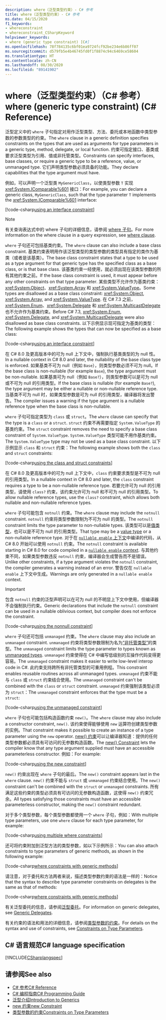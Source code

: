 ```yaml
---
description: where（泛型类型约束）- C# 参考
title: where（泛型类型约束）- C# 参考
ms.date: 04/15/2020
f1_keywords:
- whereconstraint
- whereconstraint_CSharpKeyword
helpviewer_keywords:
- where (generic type constraint) [C#]
ms.openlocfilehash: 78f784135c6bf01ea9724fcf92be234e6b86ff07
ms.sourcegitcommit: d579fb5e4b46745fd0f1f8874c94c6469ce58604
ms.translationtype: HT
ms.contentlocale: zh-CN
ms.lasthandoff: 08/30/2020
ms.locfileid: "89141902"
---
```

# <a name="where-generic-type-constraint-c-reference"></a><span data-ttu-id="8bcf5-103">where（泛型类型约束）（C# 参考）</span><span class="sxs-lookup"><span data-stu-id="8bcf5-103">where (generic type constraint) (C# Reference)</span></span>

<span data-ttu-id="8bcf5-104">泛型定义中的 `where` 子句指定对用作泛型类型、方法、委托或本地函数中类型参数的参数类型的约束。</span><span class="sxs-lookup"><span data-stu-id="8bcf5-104">The `where` clause in a generic definition specifies constraints on the types that are used as arguments for type parameters in a generic type, method, delegate, or local function.</span></span> <span data-ttu-id="8bcf5-105">约束可指定接口、基类或要求泛型类型为引用、值或非托管类型。</span><span class="sxs-lookup"><span data-stu-id="8bcf5-105">Constraints can specify interfaces, base classes, or require a generic type to be a reference, value, or unmanaged type.</span></span> <span data-ttu-id="8bcf5-106">它们声明类型参数必须具备的功能。</span><span class="sxs-lookup"><span data-stu-id="8bcf5-106">They declare capabilities that the type argument must have.</span></span>

<span data-ttu-id="8bcf5-107">例如，可以声明一个泛型类 `MyGenericClass`，以使类型参数 `T` 实现 <xref:System.IComparable%601> 接口：</span><span class="sxs-lookup"><span data-stu-id="8bcf5-107">For example, you can declare a generic class, `MyGenericClass`, such that the type parameter `T` implements the <xref:System.IComparable%601> interface:</span></span>

[!code-csharp[using an interface constraint](snippets/GenericWhereConstraints.cs#1)]

> [!NOTE]
> <span data-ttu-id="8bcf5-108">有关查询表达式中的 where 子句的详细信息，请参阅 [where 子句](where-clause.md)。</span><span class="sxs-lookup"><span data-stu-id="8bcf5-108">For more information on the where clause in a query expression, see [where clause](where-clause.md).</span></span>

<span data-ttu-id="8bcf5-109">`where` 子句还可包括基类约束。</span><span class="sxs-lookup"><span data-stu-id="8bcf5-109">The `where` clause can also include a base class constraint.</span></span> <span data-ttu-id="8bcf5-110">基类约束表明用作该泛型类型的类型参数的类型具有指定的类作为基类（或者是该基类）。</span><span class="sxs-lookup"><span data-stu-id="8bcf5-110">The base class constraint states that a type to be used as a type argument for that generic type has the specified class as a base class, or is that base class.</span></span> <span data-ttu-id="8bcf5-111">该基类约束一经使用，就必须出现在该类型参数的所有其他约束之前。</span><span class="sxs-lookup"><span data-stu-id="8bcf5-111">If the base class constraint is used, it must appear before any other constraints on that type parameter.</span></span> <span data-ttu-id="8bcf5-112">某些类型不允许作为基类约束：<xref:System.Object>、<xref:System.Array> 和 <xref:System.ValueType>。</span><span class="sxs-lookup"><span data-stu-id="8bcf5-112">Some types are disallowed as a base class constraint: <xref:System.Object>, <xref:System.Array>, and <xref:System.ValueType>.</span></span> <span data-ttu-id="8bcf5-113">在 C# 7.3 之前，<xref:System.Enum>、<xref:System.Delegate> 和 <xref:System.MulticastDelegate> 也不允许作为基类约束。</span><span class="sxs-lookup"><span data-stu-id="8bcf5-113">Before C# 7.3, <xref:System.Enum>, <xref:System.Delegate>, and <xref:System.MulticastDelegate> were also disallowed as base class constraints.</span></span> <span data-ttu-id="8bcf5-114">以下示例显示现可指定为基类的类型：</span><span class="sxs-lookup"><span data-stu-id="8bcf5-114">The following example shows the types that can now be specified as a base class:</span></span>

[!code-csharp[using an interface constraint](snippets/GenericWhereConstraints.cs#2)]

<span data-ttu-id="8bcf5-115">在 C# 8.0 及更高版本中的可为 null 上下文中，强制执行基类类型的为 null 性。</span><span class="sxs-lookup"><span data-stu-id="8bcf5-115">In a nullable context in C# 8.0 and later, the nullability of the base class type is enforced.</span></span> <span data-ttu-id="8bcf5-116">如果基类不可为 null（例如 `Base`），则类型参数必须不可为 null。</span><span class="sxs-lookup"><span data-stu-id="8bcf5-116">If the base class is non-nullable (for example `Base`), the type argument must be non-nullable.</span></span> <span data-ttu-id="8bcf5-117">如果基类可为 null（例如 `Base?`），则类型参数可以是可为 null 或不可为 null 的引用类型。</span><span class="sxs-lookup"><span data-stu-id="8bcf5-117">If the base class is nullable (for example `Base?`), the type argument may be either a nullable or non-nullable reference type.</span></span> <span data-ttu-id="8bcf5-118">当基类不可为 null 时，如果类型参数是可为 null 的引用类型，编译器将发出警告。</span><span class="sxs-lookup"><span data-stu-id="8bcf5-118">The compiler issues a warning if the type argument is a nullable reference type when the base class is non-nullable.</span></span>

<span data-ttu-id="8bcf5-119">`where` 子句可指定类型为 `class` 或 `struct`。</span><span class="sxs-lookup"><span data-stu-id="8bcf5-119">The `where` clause can specify that the type is a `class` or a `struct`.</span></span> <span data-ttu-id="8bcf5-120">`struct` 约束不再需要指定 `System.ValueType` 的基类约束。</span><span class="sxs-lookup"><span data-stu-id="8bcf5-120">The `struct` constraint removes the need to specify a base class constraint of `System.ValueType`.</span></span> <span data-ttu-id="8bcf5-121">`System.ValueType` 类型可能不用作基类约束。</span><span class="sxs-lookup"><span data-stu-id="8bcf5-121">The `System.ValueType` type may not be used as a base class constraint.</span></span> <span data-ttu-id="8bcf5-122">以下示例显示 `class` 和 `struct` 约束：</span><span class="sxs-lookup"><span data-stu-id="8bcf5-122">The following example shows both the `class` and `struct` constraints:</span></span>

[!code-csharp[using the class and struct constraints](snippets/GenericWhereConstraints.cs#3)]

<span data-ttu-id="8bcf5-123">在 C# 8.0 及更高版本中的可为 null 上下文中，`class` 约束要求类型是不可为 null 的引用类型。</span><span class="sxs-lookup"><span data-stu-id="8bcf5-123">In a nullable context in C# 8.0 and later, the `class` constraint requires a type to be a non-nullable reference type.</span></span> <span data-ttu-id="8bcf5-124">若要允许可为 null 的引用类型，请使用 `class?` 约束，该约束允许可为 null 和不可为 null 的引用类型。</span><span class="sxs-lookup"><span data-stu-id="8bcf5-124">To allow nullable reference types, use the `class?` constraint, which allows both nullable and non-nullable reference types.</span></span>

<span data-ttu-id="8bcf5-125">`where` 子句可能包含 `notnull` 约束。</span><span class="sxs-lookup"><span data-stu-id="8bcf5-125">The `where` clause may include the `notnull` constraint.</span></span> <span data-ttu-id="8bcf5-126">`notnull` 约束将类型参数限制为不可为 null 的类型。</span><span class="sxs-lookup"><span data-stu-id="8bcf5-126">The `notnull` constraint limits the type parameter to non-nullable types.</span></span> <span data-ttu-id="8bcf5-127">该类型可以是[值类型](../builtin-types/value-types.md)，也可以是不可为 null 的引用类型。</span><span class="sxs-lookup"><span data-stu-id="8bcf5-127">That type may be a [value type](../builtin-types/value-types.md) or a non-nullable reference type.</span></span> <span data-ttu-id="8bcf5-128">对于在 [`nullable enable` 上下文](../../nullable-references.md#nullable-contexts)中编译的代码，从 C# 8.0 开始可以使用 `notnull` 约束。</span><span class="sxs-lookup"><span data-stu-id="8bcf5-128">The `notnull` constraint is available starting in C# 8.0 for code compiled in a [`nullable enable` context](../../nullable-references.md#nullable-contexts).</span></span> <span data-ttu-id="8bcf5-129">与其他约束不同，如果类型参数违反 `notnull` 约束，编译器会生成警告而不是错误。</span><span class="sxs-lookup"><span data-stu-id="8bcf5-129">Unlike other constraints, if a type argument violates the `notnull` constraint, the compiler generates a warning instead of an error.</span></span> <span data-ttu-id="8bcf5-130">警告仅在 `nullable enable` 上下文中生成。</span><span class="sxs-lookup"><span data-stu-id="8bcf5-130">Warnings are only generated in a `nullable enable` context.</span></span>

> [!IMPORTANT]
> <span data-ttu-id="8bcf5-131">包含 `notnull` 约束的泛型声明可以在可为 null 的不明显上下文中使用，但编译器不会强制执行约束。</span><span class="sxs-lookup"><span data-stu-id="8bcf5-131">Generic declarations that include the `notnull` constraint can be used in a nullable oblivious context, but compiler does not enforce the constraint.</span></span>

[!code-csharp[using the nonnull constraint](snippets/GenericWhereConstraints.cs#NotNull)]

<span data-ttu-id="8bcf5-132">`where` 子句还可包括 `unmanaged` 约束。</span><span class="sxs-lookup"><span data-stu-id="8bcf5-132">The `where` clause may also include an `unmanaged` constraint.</span></span> <span data-ttu-id="8bcf5-133">`unmanaged` 约束将类型参数限制为名为[“非托管类型”](../builtin-types/unmanaged-types.md)的类型。</span><span class="sxs-lookup"><span data-stu-id="8bcf5-133">The `unmanaged` constraint limits the type parameter to types known as [unmanaged types](../builtin-types/unmanaged-types.md).</span></span> <span data-ttu-id="8bcf5-134">`unmanaged` 约束使得在 C# 中编写低级别的互操作代码变得更容易。</span><span class="sxs-lookup"><span data-stu-id="8bcf5-134">The `unmanaged` constraint makes it easier to write low-level interop code in C#.</span></span> <span data-ttu-id="8bcf5-135">此约束支持跨所有非托管类型的可重用例程。</span><span class="sxs-lookup"><span data-stu-id="8bcf5-135">This constraint enables reusable routines across all unmanaged types.</span></span> <span data-ttu-id="8bcf5-136">`unmanaged` 约束不能与 `class` 或 `struct` 约束结合使用。</span><span class="sxs-lookup"><span data-stu-id="8bcf5-136">The `unmanaged` constraint can't be combined with the `class` or `struct` constraint.</span></span> <span data-ttu-id="8bcf5-137">`unmanaged` 约束强制该类型必须为 `struct`：</span><span class="sxs-lookup"><span data-stu-id="8bcf5-137">The `unmanaged` constraint enforces that the type must be a `struct`:</span></span>

[!code-csharp[using the unmanaged constraint](snippets/GenericWhereConstraints.cs#4)]

<span data-ttu-id="8bcf5-138">`where` 子句也可能包括构造函数约束 `new()`。</span><span class="sxs-lookup"><span data-stu-id="8bcf5-138">The `where` clause may also include a constructor constraint, `new()`.</span></span> <span data-ttu-id="8bcf5-139">该约束使得能够使用 `new` 运算符创建类型参数的实例。</span><span class="sxs-lookup"><span data-stu-id="8bcf5-139">That constraint makes it possible to create an instance of a type parameter using the `new` operator.</span></span> <span data-ttu-id="8bcf5-140">[new() 约束](new-constraint.md)可以让编译器知道：提供的任何类型参数都必须具有可访问的无参数构造函数。</span><span class="sxs-lookup"><span data-stu-id="8bcf5-140">The [new() Constraint](new-constraint.md) lets the compiler know that any type argument supplied must have an accessible parameterless constructor.</span></span> <span data-ttu-id="8bcf5-141">例如：</span><span class="sxs-lookup"><span data-stu-id="8bcf5-141">For example:</span></span>

[!code-csharp[using the new constraint](snippets/GenericWhereConstraints.cs#5)]

<span data-ttu-id="8bcf5-142">`new()` 约束出现在 `where` 子句的最后。</span><span class="sxs-lookup"><span data-stu-id="8bcf5-142">The `new()` constraint appears last in the `where` clause.</span></span> <span data-ttu-id="8bcf5-143">`new()` 约束不能与 `struct` 或 `unmanaged` 约束结合使用。</span><span class="sxs-lookup"><span data-stu-id="8bcf5-143">The `new()` constraint can't be combined with the `struct` or `unmanaged` constraints.</span></span> <span data-ttu-id="8bcf5-144">所有满足这些约束的类型必须具有可访问的无参数构造函数，这使得 `new()` 约束冗余。</span><span class="sxs-lookup"><span data-stu-id="8bcf5-144">All types satisfying those constraints must have an accessible parameterless constructor, making the `new()` constraint redundant.</span></span>

<span data-ttu-id="8bcf5-145">对于多个类型参数，每个类型参数都使用一个 `where` 子句，例如：</span><span class="sxs-lookup"><span data-stu-id="8bcf5-145">With multiple type parameters, use one `where` clause for each type parameter, for example:</span></span>

[!code-csharp[using multiple where constraints](snippets/GenericWhereConstraints.cs#6)]

<span data-ttu-id="8bcf5-146">还可将约束附加到泛型方法的类型参数，如以下示例所示：</span><span class="sxs-lookup"><span data-stu-id="8bcf5-146">You can also attach constraints to type parameters of generic methods, as shown in the following example:</span></span>

[!code-csharp[where constraints with generic methods](snippets/GenericWhereConstraints.cs#7)]

<span data-ttu-id="8bcf5-147">请注意，对于委托和方法两者来说，描述类型参数约束的语法是一样的：</span><span class="sxs-lookup"><span data-stu-id="8bcf5-147">Notice that the syntax to describe type parameter constraints on delegates is the same as that of methods:</span></span>

[!code-csharp[where constraints with generic methods](snippets/GenericWhereConstraints.cs#8)]

<span data-ttu-id="8bcf5-148">有关泛型委托的信息，请参阅[泛型委托](../../programming-guide/generics/generic-delegates.md)。</span><span class="sxs-lookup"><span data-stu-id="8bcf5-148">For information on generic delegates, see [Generic Delegates](../../programming-guide/generics/generic-delegates.md).</span></span>

<span data-ttu-id="8bcf5-149">有关约束的语法和用法的详细信息，请参阅[类型参数的约束](../../programming-guide/generics/constraints-on-type-parameters.md)。</span><span class="sxs-lookup"><span data-stu-id="8bcf5-149">For details on the syntax and use of constraints, see [Constraints on Type Parameters](../../programming-guide/generics/constraints-on-type-parameters.md).</span></span>

## <a name="c-language-specification"></a><span data-ttu-id="8bcf5-150">C# 语言规范</span><span class="sxs-lookup"><span data-stu-id="8bcf5-150">C# language specification</span></span>

 [!INCLUDE[CSharplangspec](~/includes/csharplangspec-md.md)]

## <a name="see-also"></a><span data-ttu-id="8bcf5-151">请参阅</span><span class="sxs-lookup"><span data-stu-id="8bcf5-151">See also</span></span>

- [<span data-ttu-id="8bcf5-152">C# 参考</span><span class="sxs-lookup"><span data-stu-id="8bcf5-152">C# Reference</span></span>](../index.md)
- [<span data-ttu-id="8bcf5-153">C# 编程指南</span><span class="sxs-lookup"><span data-stu-id="8bcf5-153">C# Programming Guide</span></span>](../../programming-guide/index.md)
- [<span data-ttu-id="8bcf5-154">泛型介绍</span><span class="sxs-lookup"><span data-stu-id="8bcf5-154">Introduction to Generics</span></span>](../../programming-guide/generics/index.md)
- [<span data-ttu-id="8bcf5-155">new 约束</span><span class="sxs-lookup"><span data-stu-id="8bcf5-155">new Constraint</span></span>](./new-constraint.md)
- [<span data-ttu-id="8bcf5-156">类型参数的约束</span><span class="sxs-lookup"><span data-stu-id="8bcf5-156">Constraints on Type Parameters</span></span>](../../programming-guide/generics/constraints-on-type-parameters.md)
